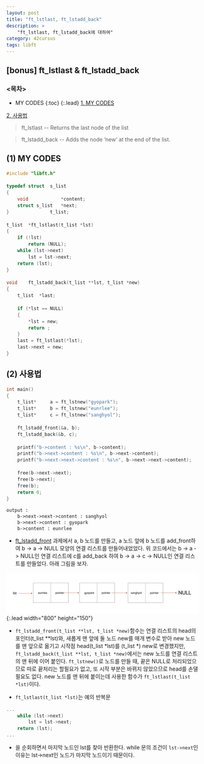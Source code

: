 ```yaml
---
layout: post
title: "ft_lstlast, ft_lstadd_back"
description: >
    "ft_lstlast, ft_lstadd_back에 대하여"
category: 42cursus
tags: libft
---
```

## [bonus] ft_lstlast & ft_lstadd_back

### <목차>
* MY CODES
{:toc}
{:.lead}
[1. MY CODES](#1-my-codes)

[2. 사용법](#2-사용법)

> ft_lstlast -- Returns the last node of the list

> ft_lstadd_back -- Adds the node ’new’ at the end of the list.

## (1) MY CODES
~~~c
#include "libft.h"

typedef struct	s_list
{
	void			*content;
	struct s_list	*next;
}				t_list;

t_list	*ft_lstlast(t_list *lst)
{
	if (!lst)
		return (NULL);
	while (lst->next)
		lst = lst->next;
	return (lst);
}

void	ft_lstadd_back(t_list **lst, t_list *new)
{
	t_list	*last;

	if (*lst == NULL)
	{
		*lst = new;
		return ;
	}
	last = ft_lstlast(*lst);
	last->next = new;
}
~~~

## (2) 사용법
~~~c
int main()
{
	t_list*		a = ft_lstnew("gyopark");
	t_list*		b = ft_lstnew("eunrlee");
	t_list*		c = ft_lstnew("sanghyol");

	ft_lstadd_front(&a, b);
	ft_lstadd_back(&b, c);

	printf("b->content : %s\n", b->content);
	printf("b->next->content : %s\n", b->next->content);
	printf("b->next->next->content : %s\n", b->next->next->content);

	free(b->next->next);
	free(b->next);
	free(b);
	return 0;
}
~~~
~~~plain
output :
	b->next->next->content : sanghyol
	b->next->content : gyopark
	b->content : eunrlee
~~~

- [ft_lstadd_front](https://espebaum.github.io/42cursus/ft-lstadd-front-lstsize.html) 과제에서 a, b 노드를 만들고, a 노드 앞에 b 노드를 add_front하여 b -> a -> NULL 모양의 연결 리스트를 만들어내었었다. 위 코드에서는 b -> a -> NULL인 연결 리스트에 c를 add_back 하여 b -> a -> c -> NULL인 연결 리스트를 만들었다. 아래 그림을 보자.

 ![ex3-list](/assets/img/libft/ex3-linked-list.png){:.lead width="800" height="150"}

- `ft_lstadd_front(t_list **lst, t_list *new)`함수는 연결 리스트의 head의 포인터(t_list **lst)와, 새롭게 맨 앞에 둘 노드 new를 매개 변수로 받아 new 노드를 맨 앞으로 옮기고 시작점 head(t_list *lst)를 (t_list *) new로 변경했지만, `ft_lstadd_back(t_list **lst, t_list *new)`에서는 new 노드를 연결 리스트의 맨 뒤에 이어 붙인다. `ft_lstnew()`로 노드를 만들 때, 끝은 NULL로 처리되었으므로 따로 끝처리는 할필요가 없고, 또 시작 부분은 바뀌지 않았으므로 head를 손댈 필요도 없다. new 노드를 맨 뒤에 붙이는데 사용한 함수가 `ft_lstlast(t_list *lst)`이다.

- `ft_lstlast(t_list *lst)`는 예의 반복문
~~~c
...
	while (lst->next)
		lst = lst->next;
	return (lst);
...
~~~

- 을 순회하면서 마지막 노드인 lst를 찾아 반환한다. while 문의 조건이 `lst->next`인 이유는 lst->next인 노드가 마지막 노드이기 때문이다. 